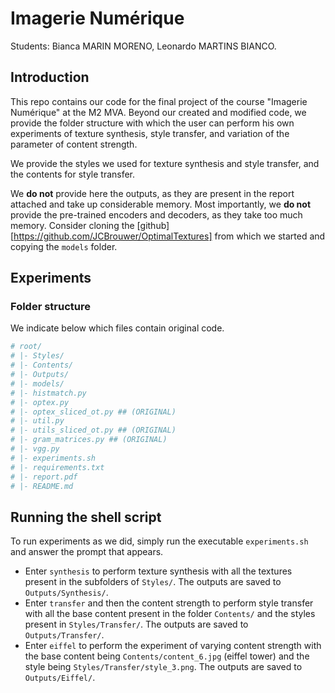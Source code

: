 # Imagerie Numérique

Students: Bianca MARIN MORENO, Leonardo MARTINS BIANCO.

## Introduction

This repo contains our code for the final project of the course "Imagerie Numérique" at the M2 MVA. Beyond our created and modified code, we provide the folder structure with which the user can perform his own experiments of texture synthesis, style transfer, and variation of the parameter of content strength.

We provide the styles we used for texture synthesis and style transfer, and the contents for style transfer. 

We **do not** provide here the outputs, as they are present in the report attached and take up considerable memory. Most importantly, we **do not** provide the pre-trained encoders and decoders, as they take too much memory. Consider cloning the [github][https://github.com/JCBrouwer/OptimalTextures] from which we started and copying the ``models`` folder.

## Experiments

### Folder structure

We indicate below which files contain original code.

```python
# root/
# |- Styles/
# |- Contents/
# |- Outputs/
# |- models/
# |- histmatch.py
# |- optex.py
# |- optex_sliced_ot.py ## (ORIGINAL)
# |- util.py
# |- utils_sliced_ot.py ## (ORIGINAL)
# |- gram_matrices.py ## (ORIGINAL)
# |- vgg.py
# |- experiments.sh
# |- requirements.txt
# |- report.pdf
# |- README.md
```

## Running the shell script

To run experiments as we did, simply run the executable ``experiments.sh`` and answer the prompt that appears.

* Enter ``synthesis`` to perform texture synthesis with all the textures present in the subfolders of ``Styles/``. The outputs are saved to ``Outputs/Synthesis/``.
* Enter ``transfer`` and then the content strength to perform style transfer with all the base content present in the folder ``Contents/`` and the styles present in ``Styles/Transfer/``. The outputs are saved to ``Outputs/Transfer/``.
* Enter ``eiffel`` to perform the experiment of varying content strength with the base content being ``Contents/content_6.jpg`` (eiffel tower) and the style being ``Styles/Transfer/style_3.png``. The outputs are saved to ``Outputs/Eiffel/``.
